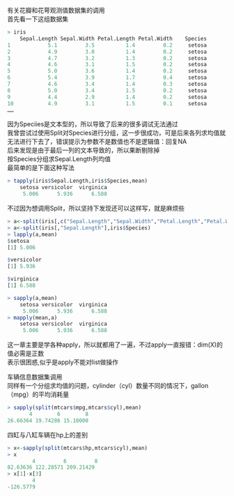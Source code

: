 有关花瓣和花萼观测值数据集的调用  
首先看一下这组数据集
```r
> iris
    Sepal.Length Sepal.Width Petal.Length Petal.Width    Species
1            5.1         3.5          1.4         0.2     setosa
2            4.9         3.0          1.4         0.2     setosa
3            4.7         3.2          1.3         0.2     setosa
4            4.6         3.1          1.5         0.2     setosa
5            5.0         3.6          1.4         0.2     setosa
6            5.4         3.9          1.7         0.4     setosa
7            4.6         3.4          1.4         0.3     setosa
8            5.0         3.4          1.5         0.2     setosa
9            4.4         2.9          1.4         0.2     setosa
10           4.9         3.1          1.5         0.1     setosa
……
```
因为Speciies是文本型的，所以导致了后来的很多调试无法通过  
我曾尝试过使用Split对Species进行分组，这一步很成功，可是后来各列求均值就无法进行下去了，错误提示为参数不是数值也不是逻辑值：回复NA    
后来发现是由于最后一列的文本导致的，所以果断剔除掉    
按Species分组求Sepal.Length列均值  
最简单的是下面这种写法
```r
> tapply(iris$Sepal.Length,iris$Species,mean)
    setosa versicolor  virginica 
     5.006      5.936      6.588 
```
不过因为想调用Split，所以坚持下发现还可以这样写，就是麻烦些
```r
> a<-split(iris[,c("Sepal.Length","Sepal.Width","Petal.Length","Petal.Width")],iris$Species)
> a<-split(iris[,"Sepal.Length"],iris$Species)
> lapply(a,mean)
$setosa
[1] 5.006

$versicolor
[1] 5.936

$virginica
[1] 6.588

> sapply(a,mean)
    setosa versicolor  virginica 
     5.006      5.936      6.588 
> mapply(mean,a)
    setosa versicolor  virginica 
     5.006      5.936      6.588 
```
这一章主要是学各种apply，所以就都用了一遍，不过apply一直报错：dim(X)的值必需是正数  
表示很困惑,似乎是apply不能对list做操作  

车辆信息数据集调用  
同样有一个分组求均值的问题，cylinder（cyl）数量不同的情况下，gallon（mpg）的平均消耗量
```r
> sapply(split(mtcars$mpg,mtcars$cyl),mean)
       4        6        8 
26.66364 19.74286 15.10000 
```
四缸与八缸车辆在hp上的差别
```r
> x<-sapply(split(mtcars$hp,mtcars$cyl),mean)
> x
        4         6         8 
82.63636 122.28571 209.21429 
> x[1]-x[3]
        4 
-126.5779
```
